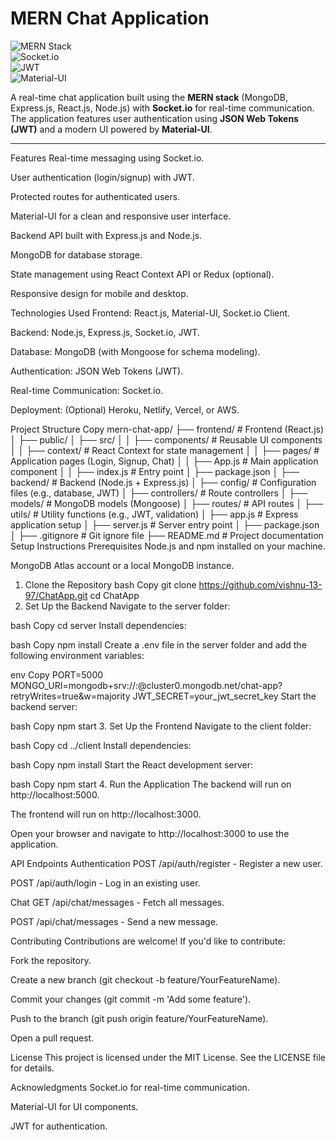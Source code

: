 # **MERN Chat Application**

![MERN Stack](https://img.shields.io/badge/MERN-Stack-blue)  
![Socket.io](https://img.shields.io/badge/Socket.io-RealTime-green)  
![JWT](https://img.shields.io/badge/JWT-Authentication-orange)  
![Material-UI](https://img.shields.io/badge/Material--UI-Design-yellow)

A real-time chat application built using the **MERN stack** (MongoDB, Express.js, React.js, Node.js) with **Socket.io** for real-time communication. The application features user authentication using **JSON Web Tokens (JWT)** and a modern UI powered by **Material-UI**.

---


Features
Real-time messaging using Socket.io.

User authentication (login/signup) with JWT.

Protected routes for authenticated users.

Material-UI for a clean and responsive user interface.

Backend API built with Express.js and Node.js.

MongoDB for database storage.

State management using React Context API or Redux (optional).

Responsive design for mobile and desktop.

Technologies Used
Frontend: React.js, Material-UI, Socket.io Client.

Backend: Node.js, Express.js, Socket.io, JWT.

Database: MongoDB (with Mongoose for schema modeling).

Authentication: JSON Web Tokens (JWT).

Real-time Communication: Socket.io.

Deployment: (Optional) Heroku, Netlify, Vercel, or AWS.

Project Structure
Copy
mern-chat-app/
├── frontend/                  # Frontend (React.js)
│   ├── public/
│   ├── src/
│   │   ├── components/      # Reusable UI components
│   │   ├── context/         # React Context for state management
│   │   ├── pages/           # Application pages (Login, Signup, Chat)
│   │   ├── App.js           # Main application component
│   │   ├── index.js         # Entry point
│   ├── package.json
│
├── backend/                  # Backend (Node.js + Express.js)
│   ├── config/              # Configuration files (e.g., database, JWT)
│   ├── controllers/         # Route controllers
│   ├── models/              # MongoDB models (Mongoose)
│   ├── routes/              # API routes
│   ├── utils/               # Utility functions (e.g., JWT, validation)
│   ├── app.js               # Express application setup
│   ├── server.js            # Server entry point
│   ├── package.json
│
├── .gitignore               # Git ignore file
├── README.md                # Project documentation
Setup Instructions
Prerequisites
Node.js and npm installed on your machine.

MongoDB Atlas account or a local MongoDB instance.

1. Clone the Repository
bash
Copy
git clone https://github.com/vishnu-13-97/ChatApp.git
cd ChatApp
2. Set Up the Backend
Navigate to the server folder:

bash
Copy
cd server
Install dependencies:

bash
Copy
npm install
Create a .env file in the server folder and add the following environment variables:

env
Copy
PORT=5000
MONGO_URI=mongodb+srv://<username>:<password>@cluster0.mongodb.net/chat-app?retryWrites=true&w=majority
JWT_SECRET=your_jwt_secret_key
Start the backend server:

bash
Copy
npm start
3. Set Up the Frontend
Navigate to the client folder:

bash
Copy
cd ../client
Install dependencies:

bash
Copy
npm install
Start the React development server:

bash
Copy
npm start
4. Run the Application
The backend will run on http://localhost:5000.

The frontend will run on http://localhost:3000.

Open your browser and navigate to http://localhost:3000 to use the application.

API Endpoints
Authentication
POST /api/auth/register - Register a new user.

POST /api/auth/login - Log in an existing user.

Chat
GET /api/chat/messages - Fetch all messages.

POST /api/chat/messages - Send a new message.



Contributing
Contributions are welcome! If you'd like to contribute:

Fork the repository.

Create a new branch (git checkout -b feature/YourFeatureName).

Commit your changes (git commit -m 'Add some feature').

Push to the branch (git push origin feature/YourFeatureName).

Open a pull request.

License
This project is licensed under the MIT License. See the LICENSE file for details.

Acknowledgments
Socket.io for real-time communication.

Material-UI for UI components.

JWT for authentication.
